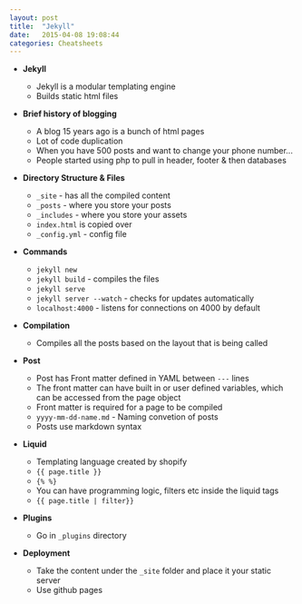 ```yaml
---
layout: post
title:  "Jekyll"
date:   2015-04-08 19:08:44
categories: Cheatsheets
---
```


* __Jekyll__
  * Jekyll is a modular templating engine
  * Builds static html files

* __Brief history of blogging__
  * A blog 15 years ago is a bunch of html pages
  * Lot of code duplication
  * When you have 500 posts and want to change your phone number...
  * People started using php to pull in header, footer & then databases

* __Directory Structure & Files__
  * `_site` - has all the compiled content
  * `_posts` - where you store your posts
  * `_includes` - where you store your assets
  * `index.html` is copied over
  * `_config.yml` - config file

* __Commands__
  * `jekyll new`
  * `jekyll build` - compiles the files
  * `jekyll serve`
  * `jekyll server --watch` - checks for updates automatically
  * `localhost:4000` - listens for connections on 4000 by default

* __Compilation__
  * Compiles all the posts based on the layout that is being called

* __Post__
  * Post has Front matter defined in YAML between `---` lines
  * The front matter can have built in or user defined variables, which can be accessed from the page object
  * Front matter is required for a page to be compiled
  * `yyyy-mm-dd-name.md` - Naming convetion of posts
  * Posts use markdown syntax

* __Liquid__
  * Templating language created by shopify
  * `{{ page.title }}`
  * `{% %}`
  * You can have programming logic, filters etc inside the liquid tags
  * `{{ page.title | filter}}`

* __Plugins__
  * Go in `_plugins` directory

* __Deployment__
  * Take the content under the `_site` folder and place it your static server
  * Use github pages
